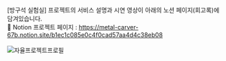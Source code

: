[방구석 실험실] 프로젝트의 서비스 설명과 시연 영상이 아래의 노션 페이지(회고록)에 담겨있습니다. <br>
💌 Notion 프로젝트 페이지 : https://metal-carver-67b.notion.site/b1ec1c085e0c4f0cad57aa4d4c38eb08 <br>
<br>
![자율프로젝트프로필](https://user-images.githubusercontent.com/86208370/212242185-8852a002-2279-434b-a0de-7a18fbd36acc.png)
